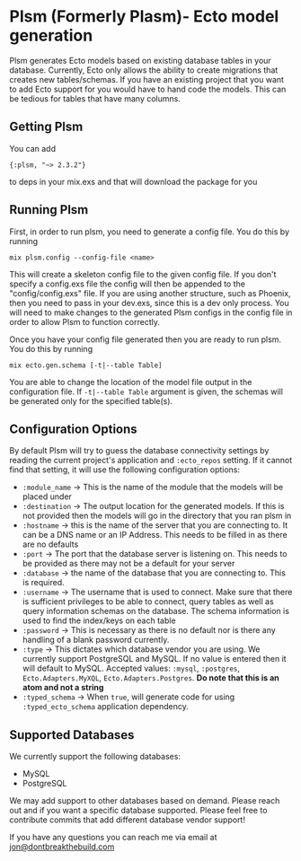 # Plsm (Formerly Plasm)- Ecto model generation

Plsm generates Ecto models based on existing database tables in your database. Currently, Ecto only allows the ability to create migrations that creates new tables/schemas. If you have an existing project that you want to add Ecto support for you would have to hand code the models. This can be tedious for tables that have many columns.

## Getting Plsm

You can add

`{:plsm, "~> 2.3.2"}`

to deps in your mix.exs and that will download the package for you


## Running Plsm

First, in order to run plsm, you need to generate a config file. You do this by running

`mix plsm.config --config-file <name>`

This will create a skeleton config file to the given config file. If you don't specify a config.exs file the config will then be appended to the "config/config.exs" file. If you are using another structure, such as Phoenix, then you need to pass in your dev.exs, since this is a dev only process. You will need to make changes to the generated Plsm configs in the config file in order to allow Plsm to function correctly.

Once you have your config file generated then you are ready to run plsm. You do this by running

`mix ecto.gen.schema [-t|--table Table]`

You are able to change the location of the model file output in the configuration file. If
`-t|--table Table` argument is given, the schemas will be generated only for the specified
table(s).


## Configuration Options

By default Plsm will try to guess the database connectivity settings by reading the current
project's application and `:ecto_repos` setting.  If it cannot find that setting, it will use
the following configuration options:

  * `:module_name` -> This is the name of the module that the models will be placed under
  * `:destination` -> The output location for the generated models. If this is not provided then the models will go in the directory that you ran plsm in
  * `:hostname` -> this is the name of the server that you are connecting to. It can be a DNS name or an IP Address. This needs to be filled in as there are no defaults
  * `:port` -> The port that the database server is listening on. This needs to be provided as there may not be a default for your server
  * `:database` -> the name of the database that you are connecting to. This is required.
  * `:username` -> The username that is used to connect. Make sure that there is sufficient privileges to be able to connect, query tables as well as query information schemas on the database. The schema information is used to find the index/keys on each table
  * `:password` -> This is necessary as there is no default nor is there any handling of a blank password currently.
  * `:type` -> This dictates which database vendor you are using. We currently support PostgreSQL and MySQL. If no value is entered then it will default to MySQL. Accepted values: `:mysql`, `:postgres`, `Ecto.Adapters.MyXQL`, `Ecto.Adapters.Postgres`. **Do note that this is an atom and not a string**
  * `:typed_schema` -> When `true`, will generate code for using `:typed_ecto_schema` application dependency.


## Supported Databases

  We currently support the following databases:

  * MySQL
  * PostgreSQL

 We may add support to other databases based on demand. Please reach out and if you want a specific database supported. Please feel free to contribute commits that add different database vendor support!

If you have any questions you can reach me via email at jon@dontbreakthebuild.com
